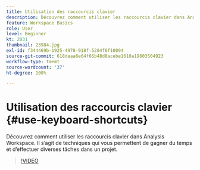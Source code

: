 ```yaml
---
title: Utilisation des raccourcis clavier
description: Découvrez comment utiliser les raccourcis clavier dans Analysis Workspace
feature: Workspace Basics
role: User
level: Beginner
kt: 2031
thumbnail: 23984.jpg
exl-id: f344469b-b925-4978-918f-5204f6f10094
source-git-commit: 618deaa6e64f66b48d8acebe1610a19603504923
workflow-type: tm+mt
source-wordcount: '37'
ht-degree: 100%

---
```


# Utilisation des raccourcis clavier {#use-keyboard-shortcuts}

Découvrez comment utiliser les raccourcis clavier dans Analysis Workspace. Il s’agit de techniques qui vous permettent de gagner du temps et d’effectuer diverses tâches dans un projet.

>[!VIDEO](https://video.tv.adobe.com/v/41380/?quality=12&learn=on&captions=fre_fr)
